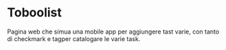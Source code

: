 # Toboolist

Pagina web che simua una mobile app per aggiungere tast varie, con tanto di checkmark e tagper catalogare le varie task.